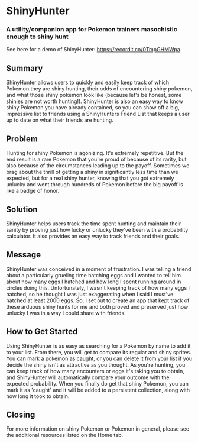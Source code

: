 # ShinyHunter #
  <!-- > Name the product in a way the reader (i.e. your target customers) will understand. -->


### A utility/companion app for Pokemon trainers masochistic enough to shiny hunt ###
  <!-- > Describe who the market for the product is and what benefit they get. One sentence only underneath the title. -->
  See here for a demo of ShinyHunter: https://recordit.co/0TmpGHMWpa


## Summary ##
  <!-- > Give a summary of the product and the benefit. Assume the reader will not read anything else so make this paragraph good. -->
  ShinyHunter allows users to quickly and easily keep track of which Pokemon they are shiny hunting, their odds of encountering shiny pokemon, and what those shiny pokemon look like (because let's be honest, some shinies are not worth hunting!). ShinyHunter is also an easy way to know shiny Pokemon you have already contained, so you can show off a big, impressive list to friends using a ShinyHunters Friend List that keeps a user up to date on what their friends are hunting.

## Problem ##
  <!-- > Describe the problem your product solves. -->
  Hunting for shiny Pokemon is agonizing. It's extremely repetitive. But the end result is a rare Pokemon that you're proud of because of its rarity, but also because of the circumstances leading up to the payoff. Sometimes we brag about the thrill of getting a shiny in significantly less time than we expected, but for a real shiny hunter, knowing that you got extremely unlucky and went through hundreds of Pokemon before the big payoff is like a badge of honor.

## Solution ##
  <!-- > Describe how your product elegantly solves the problem. -->
  ShinyHunter helps users track the time spent hunting and maintain their sanity by proving just how lucky or unlucky they've been with a probability calculator. It also provides an easy way to track friends and their goals.

## Message ##
  <!-- > A quote from a spokesperson in your company. -->
  ShinyHunter was conceived in a moment of frustration. I was telling a friend about a particularly grueling time hatching eggs and I wanted to tell him about how many eggs I hatched and how long I spent running around in circles doing this. Unfortunately, I wasn't keeping track of how many eggs I hatched, so he thought I was just exaggerating when I said I must've hatched at least 2000 eggs. So, I set out to create an app that kept track of these arduous shiny hunts for me and both proved and preserved just how unlucky I was in a way I could share with friends.


## How to Get Started ##
  <!-- > Describe how easy it is to get started. -->
  Using ShinyHunter is as easy as searching for a Pokemon by name to add it to your list. From there, you will get to compare its regular and shiny sprites. You can mark a pokemon as caught, or you can delete it from your list if you decide the shiny isn't as attractive as you thought. As you're hunting, you can keep track of how many encounters or eggs it's taking you to obtain, and ShinyHunter will automatically compare your outcome with the expected probability. When you finally do get that shiny Pokemon, you can mark it as 'caught' and it will be added to a persistent collection, along with how long it took to obtain.

## Closing ##
  <!-- > Wrap it up and give pointers where the reader should go next. -->
  For more information on shiny Pokemon or Pokemon in general, please see the additional resources listed on the Home tab.
